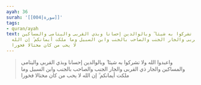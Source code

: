 ```yaml
---
ayah: 36
surah: '[[004|سورة]]'
tags:
- quran/ayah
text: واعبدوا الله ولا تشركوا به شيئا ۖ وبالوالدين إحسانا وبذي القربى واليتامى والمساكين
  والجار ذي القربى والجار الجنب والصاحب بالجنب وابن السبيل وما ملكت أيمانكم ۗ إن الله
  لا يحب من كان مختالا فخورا
---
```

> واعبدوا الله ولا تشركوا به شيئا ۖ وبالوالدين إحسانا وبذي القربى واليتامى والمساكين والجار ذي القربى والجار الجنب والصاحب بالجنب وابن السبيل وما ملكت أيمانكم ۗ إن الله لا يحب من كان مختالا فخورا
